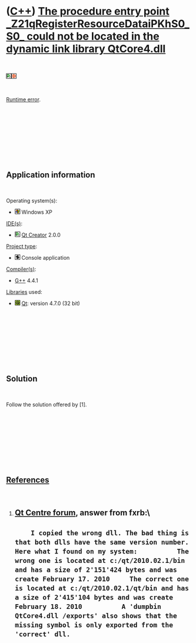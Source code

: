 
 

 

 

 

 

([C++](Cpp.md)) [The procedure entry point \_Z21qRegisterResourceDataiPKhS0\_S0\_ could not be located in the dynamic link library QtCore4.dll](CppRuntimeError_Z21qRegisterResourceDataiPKhS0_S0_QtCore4Dll.md)
==================================================================================================================================================================================================================

 

![Qt Creator](PicQtCreator.png)![Ubuntu](PicUbuntu.png)

 

[Runtime error](CppRuntimeError.md).

 

 

 

 

 

Application information
-----------------------

 

Operating system(s):

-   ![Windows](PicWindows.png) Windows XP

[IDE(s)](CppIde.md):

-   ![Qt Creator](PicQtCreator.png) [Qt Creator](CppQtCreator.md) 2.0.0

[Project type](CppQtProjectType.md):

-   ![console](PicConsole.png) Console application

[Compiler(s)](CppCompiler.md):

-   [G++](CppGpp.md) 4.4.1

[Libraries](CppLibrary.md) used:

-   ![Qt](PicQt.png) [Qt](CppQt.md): version 4.7.0 (32 bit)

 

 

 

 

 

Solution
--------

 

Follow the solution offered by \[1\].

 

 

 

 

 

[References](CppReferences.md)
-------------------------------

 

1.  [Qt Centre
    forum](http://www.qtcentre.org/threads/31310-Missing-entry-point-in-QTCore4.dll?p=146062),
    answer from fxrb:\
      -----------------------------------------------------------------------------------------------------------------------------------------------------------------------------------------------------------------------------------------------------------------------------------------------------------------------------------------------------------------------------------------------------------------------------------------------------------------------------------------------------------------
      `     I copied the wrong dll. The bad thing is that both dlls have the same version number. Here what I found on my system:          The wrong one is located at c:/qt/2010.02.1/bin and has a size of 2'151'424 bytes and was create February 17. 2010     The correct one is located at c:/qt/2010.02.1/qt/bin and has a size of 2'415'104 bytes and was create February 18. 2010          A 'dumpbin QtCore4.dll /exports' also shows that the missing symbol is only exported from the 'correct' dll.     `
      -----------------------------------------------------------------------------------------------------------------------------------------------------------------------------------------------------------------------------------------------------------------------------------------------------------------------------------------------------------------------------------------------------------------------------------------------------------------------------------------------------------------

 

 

 

 

 

 

